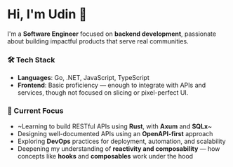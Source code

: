 # Hi, I'm Udin 👋

I'm a **Software Engineer** focused on **backend development**, passionate about building impactful products that serve real communities.

### 🛠 Tech Stack
- **Languages**: Go, .NET, JavaScript, TypeScript
- **Frontend**: Basic proficiency — enough to integrate with APIs and services, though not focused on slicing or pixel-perfect UI.

### 🎯 Current Focus
- ~Learning to build RESTful APIs using **Rust**, with **Axum** and **SQLx**~
- Designing well-documented APIs using an **OpenAPI-first** approach
- Exploring **DevOps** practices for deployment, automation, and scalability
- Deepening my understanding of **reactivity and composability** — how concepts like **hooks** and **composables** work under the hood
